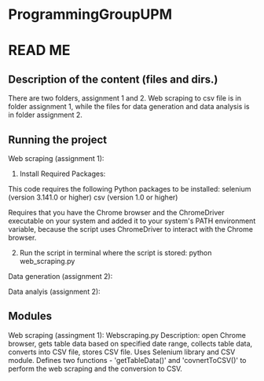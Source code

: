 # ProgrammingGroupUPM

# READ ME 

## Description of the content (files and dirs.) 
There are two folders, assignment 1 and 2. Web scraping to csv file is in folder assignment 1, while the files for data generation and data analysis is in folder assignment 2.

## Running the project

Web scraping (assignment 1): 
1. Install Required Packages:

This code requires the following Python packages to be installed:
selenium (version 3.141.0 or higher)
csv (version 1.0 or higher)

Requires that you have the Chrome browser and the ChromeDriver executable on your system and added it to your system's PATH environment variable, because the script uses ChromeDriver to interact with the Chrome browser.
 
 2. Run the script in terminal where the script is stored:
python web_scraping.py

Data generation (assignment 2):

Data analyis (assignment 2):

## Modules

Web scraping (assingment 1):
Webscraping.py
Description: open Chrome browser, gets table data based on specified date range, collects table data, converts into CSV file, stores CSV file. Uses Selenium library and CSV module. Defines two functions - 'getTableData()' and 'covnertToCSV()' to perform the web scraping and the conversion to CSV.



